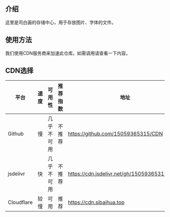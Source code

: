 ## 介绍
这里是司白画的存储中心，用于存放图片、字体的文件。
## 使用方法
我们使用CDN服务商来加速此仓库。如需调用请查看一下内容。
## CDN选择
平台|速度|可用性|推荐指数|地址
--|--|--|--|--
Github|慢|几乎不可用|不推荐|https://github.com/15059365315/CDN
jsdelivr|快|几乎不可用|不推荐|https://cdn.jsdelivr.net/gh/15059365315/CDN/
Cloudflare|较慢|可用|推荐|https://cdn.sibaihua.top
